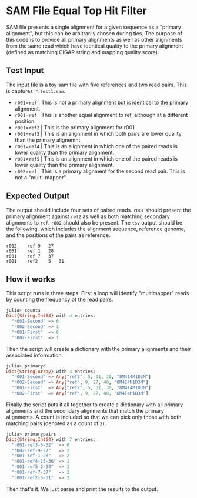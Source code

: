 # SAM File Equal Top Hit Filter

SAM file presents a single alignment for a given sequence as a "primary alignment", but this can be arbitrarily chosen during ties. The purpose of this code is to provide all primary alignments as well as other alignments from the same read which have identical quality to the primary alignment (defined as matching CIGAR string and mapping quality score).

## Test Input

The input file is a toy sam file with five references and two read pairs. This is captures in `test1.sam`.

- `r001`=`ref` | This is not a primary alignment but is identical to the primary alignment.
- `r001`=`ref` | This is another equal alignment to ref, although at a different position.
- `r001`=`ref2` | This is the primary alignment for r001
- `r001`=`ref3` | This is an alignment in which both pairs are lower quality than the primary alignemnt
- `r001`=`ref4` | This is an alignment in which one of the paired reads is lower quality than the primary alignment.
- `r001`=`ref5` | This is an alignment in which one of the paired reads is lower quality than the primary alignment.
- `r002`=`ref` | This is a primary alignment for the second read pair. This is not a "multi-mapper".

## Expected Output

The output should include four sets of paired reads. `r001` should present the primary alignment against `ref2` as well as both matching secondary alignments to `ref`. `r002` should also be present. The `tsv` output should be the following, which includes the alignment sequence, reference genome, and the positions of the pairs as reference.

```
r002	ref	9	27
r001	ref	1	28
r001	ref	7	37
r001	ref2	5	31
```

## How it works

This script runs in three steps. First a loop will identify "multimapper" reads by counting the frequency of the read pairs.

```julia
julia> counts
Dict{String,Int64} with 4 entries:
  "r001-Second" => 6
  "r002-Second" => 1
  "r001-First"  => 6
  "r002-First"  => 1
```

Then the script will create a dictionary with the primary alignments and their associated information.

```julia
julia> primaryd
Dict{String,Array} with 4 entries:
  "r001-Second" => Any["ref2", 5, 31, 30, "8M4I4M1D3M"]
  "r002-Second" => Any["ref", 9, 27, 40, "8M4I4M1D3M"]
  "r001-First"  => Any["ref2", 5, 31, 30, "8M4I4M1D3M"]
  "r002-First"  => Any["ref", 9, 27, 40, "8M4I4M1D3M"]
```

Finally the script puts it all together to create a dictionary with all primary alignments and the secondary alignments that match the primary alignments. A count is included so that we can pick only those with both matching pairs (denoted as a count of `2`).

```julia
julia> primarypairs
Dict{String,Int64} with 7 entries:
  "r001-ref3-6-32"  => 0
  "r002-ref-9-27"   => 2
  "r001-ref-1-28"   => 2
  "r001-ref4-15-36" => 1
  "r001-ref5-2-34"  => 1
  "r001-ref-7-37"   => 2
  "r001-ref2-5-31"  => 2
```

Then that's it. We just parse and print the results to the output.
